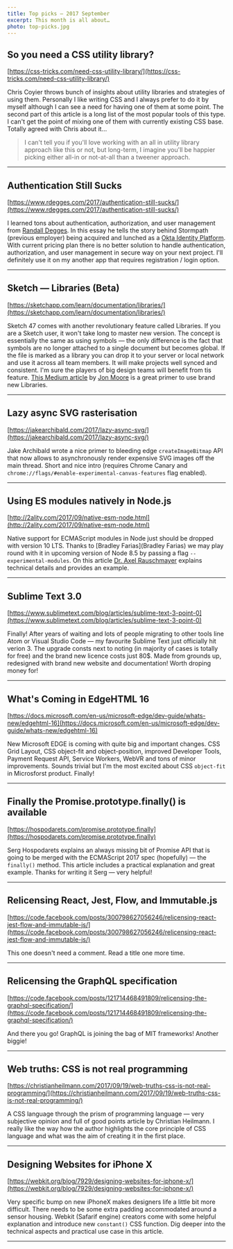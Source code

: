 ```yaml
---
title: Top picks — 2017 September
excerpt: This month is all about…
photo: top-picks.jpg
---
```


## So you need a CSS utility library?

[https://css-tricks.com/need-css-utility-library/](https://css-tricks.com/need-css-utility-library/)

Chris Coyier throws bunch of insights about utility libraries and strategies of using them. Personally I like writing CSS and I always prefer to do it by myself although I can see a need for having one of them at some point. The second part of this article is a long list of the most popular tools of this type. I can't get the point of mixing one of them with currently existing CSS base. Totally agreed with Chris about it…

> I can't tell you if you'll love working with an all in utility library approach like this or not, but long-term, I imagine you'll be happier picking either all-in or not-at-all than a tweener approach.

- - -

## Authentication Still Sucks

[https://www.rdegges.com/2017/authentication-still-sucks/](https://www.rdegges.com/2017/authentication-still-sucks/)

I learned tons about authentication, authorization, and user management from [Randall Degges](https://twitter.com/rdegges). In this essay he tells the story behind Stormpath (previous employer) being acquired and lunched as a [Okta Identity Platform](https://developer.okta.com/). With current pricing plan there is no better solution to handle authentication, authorization, and user management in secure way on your next project. I'll definitely use it on my another app that requires registration / login option.

- - -

## Sketch — Libraries (Beta)

[https://sketchapp.com/learn/documentation/libraries/](https://sketchapp.com/learn/documentation/libraries/)

Sketch 47 comes with another revolutionary feature called Libraries. If you are a Sketch user, it won't take long to master new version. The concept is essentially the same as using symbols — the only difference is the fact that symbols are no longer attached to a single document but becomes global. If the file is marked as a library you can drop it to your server or local network and use it across all team members. It will make projects well synced and consistent. I'm sure the players of big design teams will benefit from tis feature. [This Medium article](https://medium.com/ux-power-tools/sketch-libraries-how-they-work-and-the-crazy-stuff-you-can-do-with-them-fc10f142ac80) by [Jon Moore](https://twitter.com/uxpowertools) is a great primer to use brand new Libraries.

- - -

## Lazy async SVG rasterisation

[https://jakearchibald.com/2017/lazy-async-svg/](https://jakearchibald.com/2017/lazy-async-svg/)

Jake Archibald wrote a nice primer to bleeding edge `createImageBitmap` API that now allows to asynchronously render expensive SVG images off the main thread. Short and nice intro (requires Chrome Canary and `chrome://flags/#enable-experimental-canvas-features` flag enabled).

- - -

## Using ES modules natively in Node.js

[http://2ality.com/2017/09/native-esm-node.html](http://2ality.com/2017/09/native-esm-node.html)

Native support for ECMAScript modules in Node just should be dropped with version 10 LTS. Thanks to [Bradley Farias](Bradley Farias) we may play round with it in upcoming version of Node 8.5 by passing a flag `--experimental-modules`. On this article [Dr. Axel Rauschmayer](https://twitter.com/rauschma) explains technical details and provides an example.

- - -

## Sublime Text 3.0

[https://www.sublimetext.com/blog/articles/sublime-text-3-point-0](https://www.sublimetext.com/blog/articles/sublime-text-3-point-0)

Finally! After years of waiting and lots of people migrating to other tools line Atom or Visual Studio Code — my favourite Sublime Text just officially hit verion 3. The upgrade consts next to noting (in majority of cases is totally for free) and the brand new licence costs just 80$. Made from grounds up, redesigned with brand new website and documentation! Worth droping money for!

- - -

## What's Coming in EdgeHTML 16
[https://docs.microsoft.com/en-us/microsoft-edge/dev-guide/whats-new/edgehtml-16](https://docs.microsoft.com/en-us/microsoft-edge/dev-guide/whats-new/edgehtml-16)

New Microsoft EDGE is coming with quite big and important changes. CSS Grid Layout, CSS object-fit and object-position, improved Developer Tools, Payment Request API, Service Workers, WebVR and tons of minor improvements. Sounds trivial but I'm the most excited about CSS `object-fit` in Microsforst product. Finally!

- - -

## Finally the Promise.prototype.finally() is available

[https://hospodarets.com/promise.prototype.finally](https://hospodarets.com/promise.prototype.finally)

Serg Hospodarets explains an always missing bit of Promise API that is going to be merged with the ECMAScript 2017 spec (hopefully) — the `finally()` method. This article includes a practical explanation and great example. Thanks for writing it Serg — very helpful!

- - -

## Relicensing React, Jest, Flow, and Immutable.js

[https://code.facebook.com/posts/300798627056246/relicensing-react-jest-flow-and-immutable-js/](https://code.facebook.com/posts/300798627056246/relicensing-react-jest-flow-and-immutable-js/)

This one doesn't need a comment. Read a title one more time.

- - -

## Relicensing the GraphQL specification
[https://code.facebook.com/posts/121714468491809/relicensing-the-graphql-specification/](https://code.facebook.com/posts/121714468491809/relicensing-the-graphql-specification/)

And there you go! GraphQL is joining the bag of MIT frameworks! Another biggie!

- - -

## Web truths: CSS is not real programming

[https://christianheilmann.com/2017/09/19/web-truths-css-is-not-real-programming/](https://christianheilmann.com/2017/09/19/web-truths-css-is-not-real-programming/)

A CSS language through the prism of programming language — very subjective opinion and full of good points article by Christian Heilmann. I really like the way how the author highlights the core principle of CSS language and what was the aim of creating it in the first place.

- - -

## Designing Websites for iPhone X

[https://webkit.org/blog/7929/designing-websites-for-iphone-x/](https://webkit.org/blog/7929/designing-websites-for-iphone-x/)

Very specific bump on new iPhoneX makes designers life a little bit more difficult. There needs to be some extra padding accommodated around a sensor housing. Webkit (Safarif engine) creators come with some helpful explanation and introduce new `constant()` CSS function. Dig deeper into the technical aspects and practical use case in this article.

- - -

##
